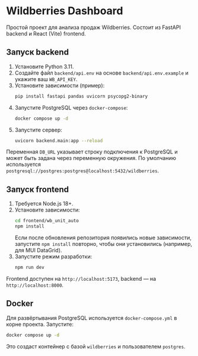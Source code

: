 # Wildberries Dashboard

Простой проект для анализа продаж Wildberries. Состоит из FastAPI backend и React (Vite) frontend.

## Запуск backend
1. Установите Python 3.11.
2. Создайте файл `backend/api.env` на основе `backend/api.env.example` и укажите ваш `WB_API_KEY`.
3. Установите зависимости (пример):
   ```bash
   pip install fastapi pandas uvicorn psycopg2-binary
   ```
4. Запустите PostgreSQL через `docker-compose`:
   ```bash
   docker compose up -d
   ```
5. Запустите сервер:
   ```bash
   uvicorn backend.main:app --reload
   ```

Переменная `DB_URL` указывает строку подключения к PostgreSQL и может быть задана через переменную окружения. По умолчанию используется `postgresql://postgres:postgres@localhost:5432/wildberries`.

## Запуск frontend
1. Требуется Node.js 18+.
2. Установите зависимости:
   ```bash
   cd frontend/wb_unit_auto
   npm install
   ```
   Если после обновления репозитория появились новые зависимости, запустите
   `npm install` повторно, чтобы они установились (например, для MUI DataGrid).
3. Запустите режим разработки:
   ```bash
   npm run dev
   ```

Frontend доступен на `http://localhost:5173`, backend — на `http://localhost:8000`.

## Docker

Для развёртывания PostgreSQL используется `docker-compose.yml` в корне проекта. Запустите:

```bash
docker compose up -d
```

Это создаст контейнер с базой `wildberries` и пользователем `postgres`.
